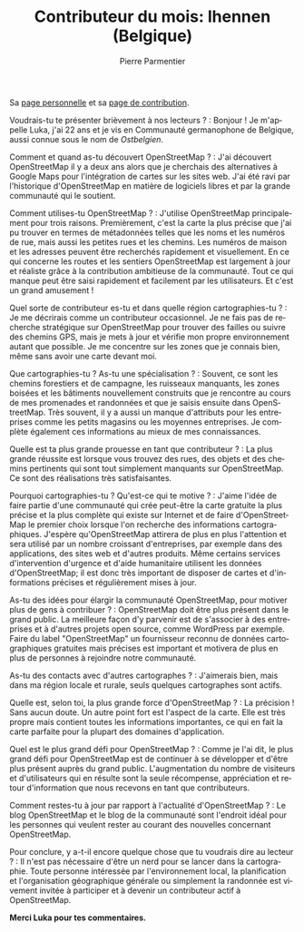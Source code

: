 ﻿---
title: "Contributeur du mois: lhennen (Belgique)"
featured:
layout: post
category: motm
author: Pierre Parmentier
lang: fr
---

Sa [page personnelle](https://www.openstreetmap.org/user/lhennen) et sa [page de contribution](https://hdyc.neis-one.org/?lhennen).

Voudrais-tu te présenter brièvement à nos lecteurs ?
: Bonjour ! Je m'appelle Luka, j'ai 22 ans et je vis en Communauté germanophone de Belgique, aussi connue sous le nom de *Ostbelgien*.

Comment et quand as-tu découvert OpenStreetMap ?
: J'ai découvert OpenStreetMap il y a deux ans alors que je cherchais des alternatives à Google Maps pour l'intégration de cartes sur les sites web. J'ai été ravi par l'historique d'OpenStreetMap en matière de logiciels libres et par la grande communauté qui le soutient.

Comment utilises-tu OpenStreetMap ?
: J'utilise OpenStreetMap principalement pour trois raisons. Premièrement, c'est la carte la plus précise que j'ai pu trouver en termes de métadonnées telles que les noms et les numéros de rue, mais aussi les petites rues et les chemins. Les numéros de maison et les adresses peuvent être recherchés rapidement et visuellement. En ce qui concerne les routes et les sentiers
OpenStreetMap est largement à jour et réaliste grâce à la contribution ambitieuse de la communauté. Tout ce qui manque peut être saisi rapidement et facilement par les utilisateurs. Et c'est un grand amusement !

Quel sorte de contributeur es-tu et dans quelle région cartographies-tu ?
: Je me décrirais comme un contributeur occasionnel. Je ne fais pas de recherche stratégique sur OpenStreetMap pour trouver des failles ou suivre des chemins GPS, mais je mets à jour et vérifie mon propre environnement autant que possible. Je me concentre sur les zones que je connais bien, même sans avoir une carte devant moi.

Que cartographies-tu ? As-tu une spécialisation ?
: Souvent, ce sont les chemins forestiers et de campagne, les ruisseaux manquants, les zones boisées et les bâtiments nouvellement construits que je rencontre au cours de mes promenades et randonnées et que je saisis ensuite dans OpenStreetMap. Très souvent, il y a aussi un manque d'attributs pour les entreprises comme les petits magasins ou les moyennes entreprises. Je complète également ces informations au mieux de mes connaissances.

Quelle est ta plus grande prouesse en tant que contributeur ?
: La plus grande réussite est lorsque vous trouvez des rues, des objets et des chemins pertinents qui sont tout simplement manquants sur OpenStreetMap. Ce sont des réalisations très satisfaisantes.

Pourquoi cartographies-tu ? Qu'est-ce qui te motive ?
: J'aime l'idée de faire partie d'une communauté qui crée peut-être la carte gratuite la plus précise et la plus complète qui existe sur Internet et de faire d'OpenStreetMap le premier choix lorsque l'on recherche des informations cartographiques. J'espère qu'OpenStreetMap attirera de plus en plus l'attention et sera utilisé par un nombre croissant d'entreprises, par exemple dans des applications, des sites web et d'autres produits. Même certains services d'intervention d'urgence et d'aide humanitaire utilisent les données d'OpenStreetMap; il est donc très important de disposer de cartes et d'informations précises et régulièrement mises à jour.

As-tu des idées pour élargir la communauté OpenStreetMap, pour motiver plus de gens à contribuer ?
: OpenStreetMap doit être plus présent dans le grand public. La meilleure façon d'y parvenir est de s'associer à des entreprises et à d'autres projets open source, comme WordPress par exemple. Faire du label "OpenStreetMap" un fournisseur reconnu de données cartographiques gratuites mais précises est important et motivera de plus en plus de personnes à rejoindre notre communauté.

As-tu des contacts avec d'autres cartographes ?
: J'aimerais bien, mais dans ma région locale et rurale, seuls quelques cartographes sont actifs.

Quelle est, selon toi, la plus grande force d'OpenStreetMap ?
: La précision ! Sans aucun doute. Un autre point fort est l'aspect de la carte. Elle est très propre mais contient toutes les informations importantes, ce qui en fait la carte parfaite pour la plupart des domaines d'application.

Quel est le plus grand défi pour OpenStreetMap ?
: Comme je l'ai dit, le plus grand défi pour OpenStreetMap est de continuer à se développer et d'être plus présent auprès du grand public. L'augmentation du nombre de visiteurs et d'utilisateurs qui en résulte sont la seule récompense, appréciation et retour d'information que nous recevons en tant que contributeurs.

Comment restes-tu à jour par rapport à l'actualité d'OpenStreetMap ?
: Le blog OpenStreetMap et le blog de la communauté sont l'endroit idéal pour les personnes qui veulent rester au courant des nouvelles concernant OpenStreetMap.

Pour conclure, y a-t-il encore quelque chose que tu voudrais dire au lecteur ?
: Il n'est pas nécessaire d'être un nerd pour se lancer dans la cartographie. Toute personne intéressée par l'environnement local, la planification et l'organisation géographique générale ou simplement la randonnée est vivement invitée à participer et à devenir un contributeur actif à OpenStreetMap.

**Merci Luka pour tes commentaires.**
